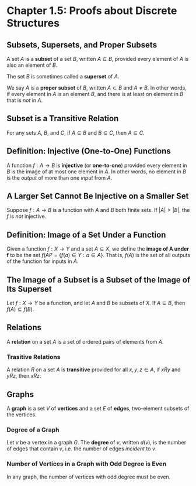 # Chapter 1.5: Proofs about Discrete Structures

## Subsets, Supersets, and Proper Subsets

A set $A$ is a **subset** of a set $B$, written $A \subseteq B$, provided
every element of $A$ is also an element of $B$.

The set $B$ is sometimes called a **superset** of $A$.

We say $A$ is a **proper subset** of $B$, written $A \subset B$ and $A \neq B$.
In other words, if every element in $A$ is an element $B$, and there is at
least on element in $B$ that is *not* in $A$.


## Subset is a Transitive Relation

For any sets $A$, $B$, and $C$, if $A \subseteq B$ and $B \subseteq C$,
then $A \subseteq C$.


## Definition: Injective (One-to-One) Functions

A function $f : A \rightarrow B$ is **injective** (or **one-to-one**) provided
every element in $B$ is the image of at most one element in $A$. In other words,
no element in $B$ is the *output* of more than one *input* from $A$.


## A Larger Set Cannot Be Injective on a Smaller Set

Suppose $f : A \rightarrow B$ is a function with $A$ and $B$ both finite sets.
If $\vert A \vert > \vert B \vert$, the $f$ is *not* injective.


## Definition: Image of a Set Under a Function

Given a function $f : X \rightarrow Y$ and a set $A \subseteq X$, we define the
**image of A under f** to be the set $f(AP = \{f(a) \in Y : a \in A\}$. That
is, $f(A)$ is the set of all outputs of the function for inputs in $A$.


## The Image of a Subset is a Subset of the Image of Its Superset

Let $f : X \rightarrow Y$ be a function, and let $A$ and $B$ be subsets of $X$.
If $A \subseteq B$, then $f(A) \subseteq f(B)$.


## Relations

A **relation** on a set $A$ is a set of ordered pairs of elements from $A$.


### Trasitive Relations

A relation $R$ on a set $A$ is **transitive** provided for all $x, y, z \in A$,
if $xRy$ and $yRz$, then $xRz$.


## Graphs

A **graph** is a set $V$ of **vertices** and a set $E$ of **edges**,
two-element subsets of the vertices.


### Degree of a Graph

Let $v$ be a vertex in a graph $G$. The **degree** of $v$, written $d(v)$, is
the number of edges that contain $v$, i.e. the number of edges *incident* to
$v$.


### Number of Vertices in a Graph with Odd Degree is Even

In any graph, the number of vertices with odd degree must be even.
